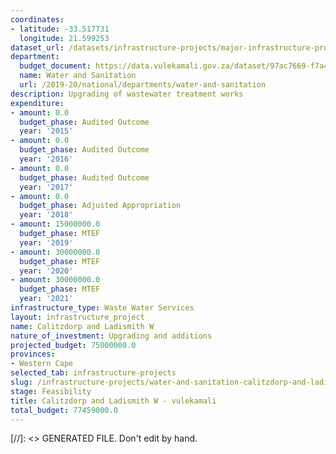 ```yaml
---
coordinates:
- latitude: -33.517731
  longitude: 21.599253
dataset_url: /datasets/infrastructure-projects/major-infrastructure-projects-by-national-departments
department:
  budget_document: https://data.vulekamali.gov.za/dataset/97ac7669-f7a4-40b6-a5bf-7843666fe0b5/resource/10d89fd3-0c5e-44b4-8b90-bb328c73586f/download/vote-36-water-and-sanitation.pdf
  name: Water and Sanitation
  url: /2019-20/national/departments/water-and-sanitation
description: Upgrading of wastewater treatment works
expenditure:
- amount: 0.0
  budget_phase: Audited Outcome
  year: '2015'
- amount: 0.0
  budget_phase: Audited Outcome
  year: '2016'
- amount: 0.0
  budget_phase: Audited Outcome
  year: '2017'
- amount: 0.0
  budget_phase: Adjusted Appropriation
  year: '2018'
- amount: 15000000.0
  budget_phase: MTEF
  year: '2019'
- amount: 30000000.0
  budget_phase: MTEF
  year: '2020'
- amount: 30000000.0
  budget_phase: MTEF
  year: '2021'
infrastructure_type: Waste Water Services
layout: infrastructure_project
name: Calitzdorp and Ladismith W
nature_of_investment: Upgrading and additions
projected_budget: 75000000.0
provinces:
- Western Cape
selected_tab: infrastructure-projects
slug: /infrastructure-projects/water-and-sanitation-calitzdorp-and-ladismith-w
stage: Feasibility
title: Calitzdorp and Ladismith W - vulekamali
total_budget: 77459000.0
---
```

[//]: <> GENERATED FILE. Don't edit by hand.
